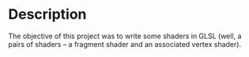 # Description
The objective of this project was to write some shaders in GLSL (well, a pairs of shaders – a fragment shader and an associated vertex shader).
